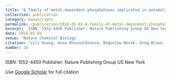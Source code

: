 ```yaml
---
title: "A family of metal-dependent phosphatases implicated in metabolite damage-control"
collection: publication
category: manuscripts
permalink: /publication/2016-01-01-A-family-of-metal-dependent-phosphatases-implicated-in-metabolite-damage-control
excerpt: 'ISBN: 1552-4450 Publisher: Nature Publishing Group US New York'
date: 2016-01-01
venue: 'Nature Chemical Biology'
citation: 'Lili Huang, Anna Khusnutdinova, Boguslaw Nocek, Greg Brown, Xiaohui Xu, Hong Cui, Pierre Petit, Robert Flick, Remi Zallot, Kelly Balmant. &quot;A family of metal-dependent phosphatases implicated in metabolite damage-control.&quot; Nature Chemical Biology, 2016.'
number: 16
---
```

ISBN: 1552-4450 Publisher: Nature Publishing Group US New York

Use [Google Scholar](https://scholar.google.com/scholar?q=A+family+of+metal-dependent+phosphatases+implicated+in+metabolite+damage-control) for full citation
